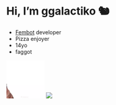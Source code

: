 
<h1> Hi, I’m ggalactiko 🐿 </h1>


<ul>
  <li><a href="https://galactiko.net">Fembot</a> developer</li>
 <li>Pizza enjoyer</li>
 <li>14yo</li>
 <li>faggot</li>
</ul>

  <img src="https://github.com/ggalactiko/ggalactiko/blob/main/b4647126-0aef-4d19-af4f-ae48cd86e861.gif?raw=true" width="100" height="100" />
  <img src="https://github-readme-stats.vercel.app/api?username=ggalactiko&show_icons=true&theme=radical" height="170" />
